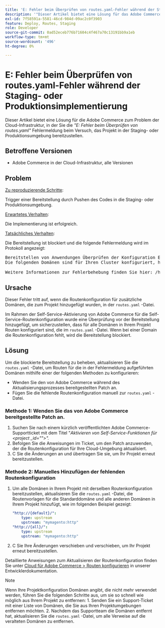 ```yaml
---
title: 'E: Fehler beim Überprüfen von routes.yaml-Fehler während der Staging- oder Produktionsimplementierung'
description: '"Dieser Artikel bietet eine Lösung für das Adobe Commerce-Problem der Cloud-Infrastruktur, bei dem Sie die Fehlermeldung *"E: Error while verifying routes.yaml"* erhalten, wenn Sie versuchen, das Projekt in der Staging- oder Produktionsumgebung bereitzustellen."'
exl-id: 7f58591a-5581-46cd-984d-09ac2c0f3903
feature: Deploy, Routes, Staging
role: Developer
source-git-commit: 0ad52eceb776b71604c4f467a70c13191bb9a1eb
workflow-type: tm+mt
source-wordcount: '496'
ht-degree: 0%

---
```


# E: Fehler beim Überprüfen von routes.yaml-Fehler während der Staging- oder Produktionsimplementierung

Dieser Artikel bietet eine Lösung für die Adobe Commerce zum Problem der Cloud-Infrastruktur, in der Sie die *&quot;E: Fehler beim Überprüfen von routes.yaml&quot;* Fehlermeldung beim Versuch, das Projekt in der Staging- oder Produktionsumgebung bereitzustellen.

## Betroffene Versionen

* Adobe Commerce in der Cloud-Infrastruktur, alle Versionen

## Problem

<u>Zu reproduzierende Schritte</u>:

Trigger einer Bereitstellung durch Pushen des Codes in die Staging- oder Produktionsumgebung.

<u>Erwartetes Verhalten</u>:

Die Implementierung ist erfolgreich.

<u>Tatsächliches Verhalten</u>:

Die Bereitstellung ist blockiert und die folgende Fehlermeldung wird im Protokoll angezeigt:

<pre>Bereitstellen von Anwendungen Überprüfen der Konfiguration E: Fehler beim Überprüfen von routes.yaml.
Die folgenden Domänen sind für Ihren Cluster konfiguriert, haben aber keine Routen in Ihrer Datei routes.yaml definiert: - store1.example.com - store2.example.com - test-store.example.com Mit Ihrer aktuellen Konfiguration routen.yaml werden diese Domänen NICHT bedient!

Weitere Informationen zur Fehlerbehebung finden Sie hier: /help/troubleshooting/deployment/e-error-verifying-routes-yaml-error-during-staging-or-production-deploy.md</pre>

## Ursache

Dieser Fehler tritt auf, wenn die Routenkonfiguration für zusätzliche Domänen, die zum Projekt hinzugefügt wurden, in der `routes.yaml` -Datei.

Im Rahmen der Self-Service-Aktivierung von Adobe Commerce für die Self-Service-Routenkonfiguration wurde eine Überprüfung vor der Bereitstellung hinzugefügt, um sicherzustellen, dass für alle Domänen in Ihrem Projekt Routen konfiguriert sind, die im `routes.yaml` -Datei. Wenn bei einer Domain die Routenkonfiguration fehlt, wird die Bereitstellung blockiert.

## Lösung

Um die blockierte Bereitstellung zu beheben, aktualisieren Sie die `routes.yaml` -Datei, um Routen für die in der Fehlermeldung aufgeführten Domänen mithilfe einer der folgenden Methoden zu konfigurieren:

* Wenden Sie den von Adobe Commerce während des Aktualisierungsprozesses bereitgestellten Patch an.
* Fügen Sie die fehlende Routenkonfiguration manuell zur `routes.yaml` -Datei.

### Methode 1: Wenden Sie das von Adobe Commerce bereitgestellte Patch an.

1. Suchen Sie nach einem kürzlich veröffentlichten Adobe Commerce-Supportticket mit dem Titel &quot;*Aktivieren von Self-Service-Funktionen für &lt;project _id=&quot;&quot;>&quot;.*
1. Befolgen Sie die Anweisungen im Ticket, um den Patch anzuwenden, der die Routenkonfiguration für Ihre Cloud-Umgebung aktualisiert.
1. С Sie die Änderungen an und übertragen Sie sie, um Ihr Projekt erneut bereitzustellen.

### Methode 2: Manuelles Hinzufügen der fehlenden Routenkonfiguration

1. Um alle Domänen in Ihrem Projekt mit derselben Routenkonfiguration bereitzustellen, aktualisieren Sie die `routes.yaml` -Datei, die Routenvorlagen für die Standarddomäne und alle anderen Domänen in Ihrem Projekt hinzufügt, wie im folgenden Beispiel gezeigt:

   ```yaml
   "http://{default}/":
       type: upstream
       upstream: "mymagento:http"
   "http://{all}/":
       type: upstream
       upstream: "mymagento:http"
   ```

1. С Sie Ihre Änderungen verschieben und verschieben, um Ihr Projekt erneut bereitzustellen.

Detaillierte Anweisungen zum Aktualisieren der Routenkonfiguration finden Sie unter [Cloud für Adobe Commerce > Routen konfigurieren](https://devdocs.magento.com/guides/v2.3/cloud/project/project-conf-files_routes.html) in unserer Entwicklerdokumentation.

>[!NOTE]
>
>Wenn Ihre Projektkonfiguration Domänen angibt, die nicht mehr verwendet werden, führen Sie die folgenden Schritte aus, um sie so schnell wie möglich aus Ihrem Projekt zu entfernen: 1. Senden Sie ein Support-Ticket mit einer Liste von Domänen, die Sie aus Ihren Projektumgebungen entfernen möchten. 2. Nachdem das Supportteam die Domänen entfernt hat, aktualisieren Sie die `routes.yaml` -Datei, um alle Verweise auf die veralteten Domänen zu entfernen.
